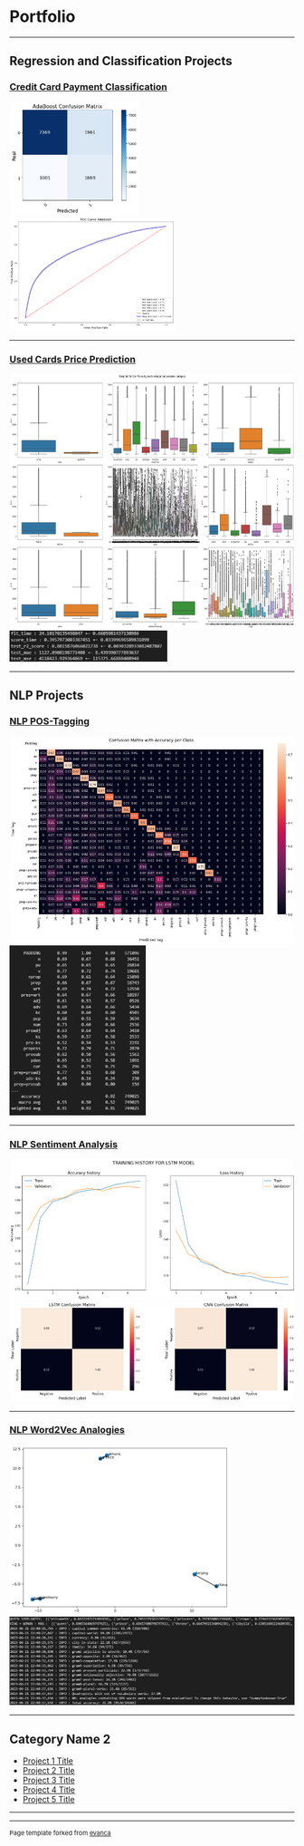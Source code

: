 # Portfolio

---

## Regression and Classification Projects

### [Credit Card Payment Classification](/credit-card-classification)
<img src="images/credit-card-cm-ada.png" height="200"/>
<img src="images/credit-card-roc-ada.png" height="200"/>

---

### [Used Cards Price Prediction](/used-cars-price-prediction)
<img src="images/used_car_prices_eda.png" height="450"/>
<img src="images/used_car_prices_model_results.png" height="55"/>

---

## NLP Projects

### [NLP POS-Tagging](/pos-tagging)
<img src="images/pos-tagging-cm.png"/>
<img src="images/pos-tagging-results.png" height="300"/>

---

### [NLP Sentiment Analysis](/sentiment-analysis)
<img src="images/sentiment_analysis_lstm.png" height="250"/>
<img src="images/sentiment_analysis_confusion_matrices.png"/>

---

### [NLP Word2Vec Analogies](/analogies)
<img src="images/word2vec.png" height="300"/>
<img src="images/word-similarities.png"/>

---

## Category Name 2

- [Project 1 Title](http://example.com/)
- [Project 2 Title](http://example.com/)
- [Project 3 Title](http://example.com/)
- [Project 4 Title](http://example.com/)
- [Project 5 Title](http://example.com/)

---




---
<p style="font-size:11px">Page template forked from <a href="https://github.com/evanca/quick-portfolio">evanca</a></p>
<!-- Remove above link if you don't want to attibute -->
